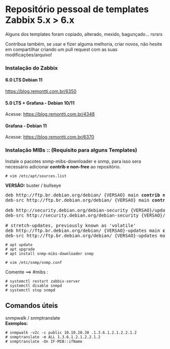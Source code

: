 # Repositório pessoal de templates Zabbix 5.x > 6.x 
Alguns dos templates foram copiado, alterado, mexido, bagunçado... rsrsrs

Contribua também, se usar e fizer alguma melhoria, criar novos, não hesite em compartilhar criando um pull request com as suas modificações/arquivo! 

### Instalação do Zabbix 
#### 6.0 LTS Debian 11
https://blog.remontti.com.br/6350

#### 5.0 LTS + Grafana - Debian 10/11
Acesse: https://blog.remontti.com.br/4348 

#### Grafana - Debian 11
Acesse: https://blog.remontti.com.br/6370

### Instalação MIBs :: (Requisito para alguns Templates)
Instale o pacotes snmp-mibs-downloader e snmp, para isso sera necessário adicionar <b>contrib e non-free</b> ao repositório.
```
# vim /etc/apt/sources.list
```
<b>VERSÃO:</b> buster / bullseye
<pre>
deb http://ftp.br.debian.org/debian/ {VERSAO} main <b>contrib non-free</b>
deb-src http://ftp.br.debian.org/debian/ {VERSAO} main <b>contrib non-free</b>

deb http://security.debian.org/debian-security {VERSAO}/updates main <b>contrib non-free</b>
deb-src http://security.debian.org/debian-security {VERSAO}/updates main <b>contrib non-free</b>

# stretch-updates, previously known as 'volatile'
deb http://ftp.br.debian.org/debian/ {VERSAO}-updates main <b>contrib non-free</b>
deb-src http://ftp.br.debian.org/debian/ {VERSAO}-updates main <b>contrib non-free</b>
</pre>

```
# apt update
# apt upgrade
# apt install snmp-mibs-downloader snmp
```
```
# vim /etc/snmp/snmp.conf
```
Comente ==> #mibs :
```
# systemctl restart zabbix-server
# systemctl disable snmpd
# systemctl stop snmpd
```

## Comandos úteis
snmpwalk / snmptranslate<br />
<b>Exemplos:</b>
```
# snmpwalk -v2c -c public 10.10.20.30 .1.3.6.1.2.1.2.2.1.2
# snmptranslate -m ALL 1.3.6.1.2.1.2.2.1.2
# snmptranslate -On IF-MIB::ifName
```
